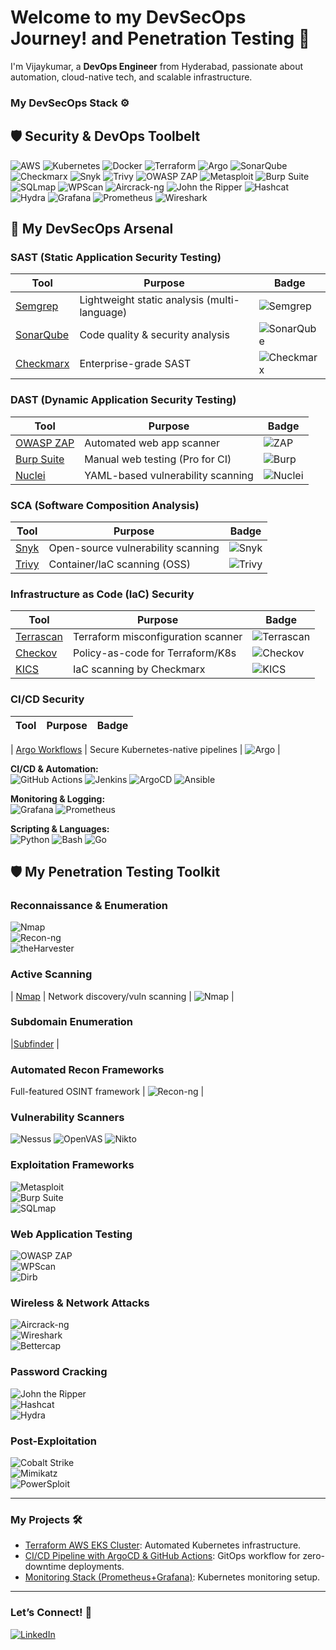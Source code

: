 # Welcome to my DevSecOps Journey! and Penetration Testing 🚀  

I'm Vijaykumar, a **DevOps Engineer** from Hyderabad, passionate about automation, cloud-native tech, and scalable infrastructure.  

### My DevSecOps Stack ⚙️  

## 🛡️ Security & DevOps Toolbelt
![AWS](https://img.shields.io/badge/-AWS-232F3E?logo=amazon-aws&logoColor=white) ![Kubernetes](https://img.shields.io/badge/-Kubernetes-326CE5?logo=kubernetes&logoColor=white) ![Docker](https://img.shields.io/badge/-Docker-2496ED?logo=docker&logoColor=white) ![Terraform](https://img.shields.io/badge/-Terraform-623CE4?logo=terraform&logoColor=white) ![Argo](https://img.shields.io/badge/-Argo-EF7B4D?logo=argo&logoColor=white)
![SonarQube](https://img.shields.io/badge/-SonarQube-4E9BCD?logo=sonarqube&logoColor=white) ![Checkmarx](https://img.shields.io/badge/-Checkmarx-00B388?logo=checkmarx&logoColor=white) ![Snyk](https://img.shields.io/badge/-Snyk-4C4C73?logo=snyk&logoColor=white) ![Trivy](https://img.shields.io/badge/-Trivy-1904DA?logo=trivy&logoColor=white) ![OWASP ZAP](https://img.shields.io/badge/-OWASP_ZAP-000000?logo=owasp&logoColor=white)
![Metasploit](https://img.shields.io/badge/-Metasploit-ED1C24?logo=metasploit&logoColor=white) ![Burp Suite](https://img.shields.io/badge/-Burp_Suite-000000?logo=burp-suite&logoColor=white) ![SQLmap](https://img.shields.io/badge/-SQLmap-4479A1?logo=sqlmap&logoColor=white) ![WPScan](https://img.shields.io/badge/-WPScan-21759B?logo=wordpress&logoColor=white) ![Aircrack-ng](https://img.shields.io/badge/-Aircrack--ng-000000?logo=aircrack-ng&logoColor=white)
![John the Ripper](https://img.shields.io/badge/-John_the_Ripper-000000?logo=john-the-ripper&logoColor=white) ![Hashcat](https://img.shields.io/badge/-Hashcat-000000?logo=hashcat&logoColor=white) ![Hydra](https://img.shields.io/badge/-Hydra-FF0000?logo=gnu-bash&logoColor=white)
![Grafana](https://img.shields.io/badge/-Grafana-F46800?logo=grafana&logoColor=white) ![Prometheus](https://img.shields.io/badge/-Prometheus-E6522C?logo=prometheus&logoColor=white) ![Wireshark](https://img.shields.io/badge/-Wireshark-1679A7?logo=wireshark&logoColor=white)


## 🔐 My DevSecOps Arsenal

### **SAST (Static Application Security Testing)**
| Tool | Purpose | Badge |
|------|---------|-------|
| [Semgrep](https://semgrep.dev/) | Lightweight static analysis (multi-language) | ![Semgrep](https://img.shields.io/badge/-Semgrep-000000?logo=semgrep&logoColor=white) |
| [SonarQube](https://www.sonarqube.org/) | Code quality & security analysis | ![SonarQube](https://img.shields.io/badge/-SonarQube-4E9BCD?logo=sonarqube&logoColor=white) |
| [Checkmarx](https://checkmarx.com/) | Enterprise-grade SAST | ![Checkmarx](https://img.shields.io/badge/-Checkmarx-00B388?logo=checkmarx&logoColor=white) |


### **DAST (Dynamic Application Security Testing)**
| Tool | Purpose | Badge |
|------|---------|-------|
| [OWASP ZAP](https://www.zaproxy.org/) | Automated web app scanner | ![ZAP](https://img.shields.io/badge/-OWASP_ZAP-000000?logo=owasp&logoColor=white) |
| [Burp Suite](https://portswigger.net/burp) | Manual web testing (Pro for CI) | ![Burp](https://img.shields.io/badge/-Burp_Suite-000000?logo=burp-suite&logoColor=white) |
| [Nuclei](https://nuclei.projectdiscovery.io/) | YAML-based vulnerability scanning | ![Nuclei](https://img.shields.io/badge/-Nuclei-00ADD8?logo=go&logoColor=white) |

### **SCA (Software Composition Analysis)**
| Tool | Purpose | Badge |
|------|---------|-------|
| [Snyk](https://snyk.io/) | Open-source vulnerability scanning | ![Snyk](https://img.shields.io/badge/-Snyk-4C4C73?logo=snyk&logoColor=white) |
| [Trivy](https://github.com/aquasecurity/trivy) | Container/IaC scanning (OSS) | ![Trivy](https://img.shields.io/badge/-Trivy-1904DA?logo=trivy&logoColor=white) |

### **Infrastructure as Code (IaC) Security**
| Tool | Purpose | Badge |
|------|---------|-------|
| [Terrascan](https://github.com/accurics/terrascan) | Terraform misconfiguration scanner | ![Terrascan](https://img.shields.io/badge/-Terrascan-623CE4?logo=terraform&logoColor=white) |
| [Checkov](https://www.checkov.io/) | Policy-as-code for Terraform/K8s | ![Checkov](https://img.shields.io/badge/-Checkov-000000?logo=python&logoColor=white) |
| [KICS](https://kics.io/) | IaC scanning by Checkmarx | ![KICS](https://img.shields.io/badge/-KICS-00B388?logo=checkmarx&logoColor=white) |

### **CI/CD Security**
| Tool | Purpose | Badge |
|------|---------|-------|

| [Argo Workflows](https://argoproj.github.io/) | Secure Kubernetes-native pipelines | ![Argo](https://img.shields.io/badge/-Argo-EF7B4D?logo=argo&logoColor=white) |


**CI/CD & Automation:**  
![GitHub Actions](https://img.shields.io/badge/-GitHub_Actions-2088FF?logo=github-actions&logoColor=white)
![Jenkins](https://img.shields.io/badge/-Jenkins-D24939?logo=jenkins&logoColor=white)
![ArgoCD](https://img.shields.io/badge/-ArgoCD-EF7B4D?logo=argo&logoColor=white)
![Ansible](https://img.shields.io/badge/-Ansible-EE0000?logo=ansible&logoColor=white)


**Monitoring & Logging:**  
![Grafana](https://img.shields.io/badge/-Grafana-F46800?logo=grafana&logoColor=white)
![Prometheus](https://img.shields.io/badge/-Prometheus-E6522C?logo=prometheus&logoColor=white)  
 

**Scripting & Languages:**  
![Python](https://img.shields.io/badge/-Python-3776AB?logo=python&logoColor=white)
![Bash](https://img.shields.io/badge/-Bash-4EAA25?logo=gnu-bash&logoColor=white)
![Go](https://img.shields.io/badge/-Go-00ADD8?logo=go&logoColor=white)  


## 🛡️ My Penetration Testing Toolkit  

### **Reconnaissance & Enumeration**  
![Nmap](https://img.shields.io/badge/-Nmap-1575F9?logo=gnu-bash&logoColor=white)  
![Recon-ng](https://img.shields.io/badge/-Recon--ng-FF6600?logo=python&logoColor=white)  
![theHarvester](https://img.shields.io/badge/-theHarvester-000000?logo=linux&logoColor=white) 

### **Active Scanning**

| [Nmap](https://nmap.org/) | Network discovery/vuln scanning | ![Nmap](https://img.shields.io/badge/-Nmap-1575F9?logo=gnu-bash&logoColor=white) |


### **Subdomain Enumeration**

|[Subfinder](https://img.shields.io/badge/-Subfinder-00ADD8?logo=go&logoColor=white) |



### **Automated Recon Frameworks**

Full-featured OSINT framework | ![Recon-ng](https://img.shields.io/badge/-Recon--ng-FF6600?logo=python&logoColor=white) |

### **Vulnerability Scanners**  
![Nessus](https://img.shields.io/badge/-Nessus-00A98F?logo=tenable&logoColor=white)  ![OpenVAS](https://img.shields.io/badge/-OpenVAS-4B8B3E?logo=openvas&logoColor=white) 
![Nikto](https://img.shields.io/badge/-Nikto-000000?logo=linux&logoColor=white)  

### **Exploitation Frameworks**  
![Metasploit](https://img.shields.io/badge/-Metasploit-ED1C24?logo=metasploit&logoColor=white)  
![Burp Suite](https://img.shields.io/badge/-Burp_Suite-000000?logo=burp-suite&logoColor=white)  
![SQLmap](https://img.shields.io/badge/-SQLmap-4479A1?logo=sqlmap&logoColor=white)  

### **Web Application Testing**  
![OWASP ZAP](https://img.shields.io/badge/-OWASP_ZAP-000000?logo=owasp&logoColor=white)  
![WPScan](https://img.shields.io/badge/-WPScan-21759B?logo=wordpress&logoColor=white)  
![Dirb](https://img.shields.io/badge/-Dirb-000000?logo=linux&logoColor=white)  

### **Wireless & Network Attacks**  
![Aircrack-ng](https://img.shields.io/badge/-Aircrack--ng-000000?logo=aircrack-ng&logoColor=white)  
![Wireshark](https://img.shields.io/badge/-Wireshark-1679A7?logo=wireshark&logoColor=white)  
![Bettercap](https://img.shields.io/badge/-Bettercap-000000?logo=linux&logoColor=white)  

### **Password Cracking**  
![John the Ripper](https://img.shields.io/badge/-John_the_Ripper-000000?logo=john-the-ripper&logoColor=white)  
![Hashcat](https://img.shields.io/badge/-Hashcat-000000?logo=hashcat&logoColor=white)  
![Hydra](https://img.shields.io/badge/-Hydra-FF0000?logo=gnu-bash&logoColor=white)  

### **Post-Exploitation**  
![Cobalt Strike](https://img.shields.io/badge/-Cobalt_Strike-000000?logo=cobalt-strike&logoColor=white)  
![Mimikatz](https://img.shields.io/badge/-Mimikatz-000000?logo=windows-terminal&logoColor=white)  
![PowerSploit](https://img.shields.io/badge/-PowerSploit-5391FE?logo=powershell&logoColor=white)  


---

### My Projects 🛠️  
- [Terraform AWS EKS Cluster](https://github.com/yourusername/terraform-aws-eks): Automated Kubernetes infrastructure.  
- [CI/CD Pipeline with ArgoCD & GitHub Actions](https://github.com/yourusername/gitops-argocd): GitOps workflow for zero-downtime deployments.  
- [Monitoring Stack (Prometheus+Grafana)](https://github.com/yourusername/k8s-monitoring): Kubernetes monitoring setup.  

---



### Let’s Connect! 🤝  
[![LinkedIn](https://img.shields.io/badge/-LinkedIn-0A66C2?logo=linkedin&logoColor=white)](https://www.linkedin.com/in/vijaykumarkoduru/)
 
